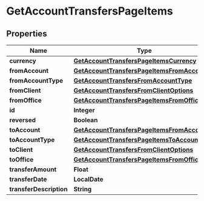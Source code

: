 

# GetAccountTransfersPageItems


## Properties

| Name | Type | Description | Notes |
|------------ | ------------- | ------------- | -------------|
|**currency** | [**GetAccountTransfersPageItemsCurrency**](GetAccountTransfersPageItemsCurrency.md) |  |  [optional] |
|**fromAccount** | [**GetAccountTransfersPageItemsFromAccount**](GetAccountTransfersPageItemsFromAccount.md) |  |  [optional] |
|**fromAccountType** | [**GetAccountTransfersFromAccountType**](GetAccountTransfersFromAccountType.md) |  |  [optional] |
|**fromClient** | [**GetAccountTransfersFromClientOptions**](GetAccountTransfersFromClientOptions.md) |  |  [optional] |
|**fromOffice** | [**GetAccountTransfersPageItemsFromOffice**](GetAccountTransfersPageItemsFromOffice.md) |  |  [optional] |
|**id** | **Integer** |  |  [optional] |
|**reversed** | **Boolean** |  |  [optional] |
|**toAccount** | [**GetAccountTransfersPageItemsFromAccount**](GetAccountTransfersPageItemsFromAccount.md) |  |  [optional] |
|**toAccountType** | [**GetAccountTransfersPageItemsToAccountType**](GetAccountTransfersPageItemsToAccountType.md) |  |  [optional] |
|**toClient** | [**GetAccountTransfersFromClientOptions**](GetAccountTransfersFromClientOptions.md) |  |  [optional] |
|**toOffice** | [**GetAccountTransfersPageItemsFromOffice**](GetAccountTransfersPageItemsFromOffice.md) |  |  [optional] |
|**transferAmount** | **Float** |  |  [optional] |
|**transferDate** | **LocalDate** |  |  [optional] |
|**transferDescription** | **String** |  |  [optional] |



